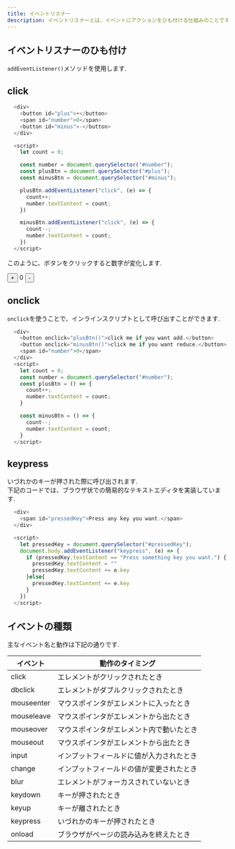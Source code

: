 ```yaml
---
title: イベントリスナー
description: イベントリスナーとは、イベントにアクションをひも付ける仕組みのことです. onclick, onchange, onmouseover, onmouseout, onkeydown, onkeyup, onloadのイベントを、あらゆるDOMオブジェクトにひもづけることができます. 
---
```


## イベントリスナーのひも付け
`addEventListener()`メソッドを使用します.  


## click

```js
  <div>
    <button id="plus">+</button>
    <span id="number">0</span>
    <button id="minus">-</button>
  </div>

  <script>
    let count = 0;

    const number = document.querySelector("#number");
    const plusBtn = document.querySelector("#plus");
    const minusBtn = document.querySelector("#minus");

    plusBtn.addEventListener("click", (e) => {
      count++;
      number.textContent = count;
    })

    minusBtn.addEventListener("click", (e) => {
      count--;
      number.textContent = count;
    })
  </script>
```


このように、ボタンをクリックすると数字が変化します.  

  <div>
    <button id="plus">+</button>
    <span id="number">0</span>
    <button id="minus">-</button>
  </div>

  <script>
    let count = 0;

    const number = document.querySelector("#number");
    const plusBtn = document.querySelector("#plus");
    const minusBtn = document.querySelector("#minus");

    plusBtn.addEventListener("click", (e) => {
      count++;
      number.textContent = count;
    })

    minusBtn.addEventListener("click", (e) => {
      count--;
      number.textContent = count;
    })
  </script>


## onclick
`onclick`を使うことで、インラインスクリプトとして呼び出すことができます.  

```js
  <div>
    <button onclick="plusBtn()">click me if you want add.</button>
    <button onclick="minusBtn()">click me if you want reduce.</button>
    <span id="number">0</span>
  </div>
  <script>
    let count = 0;
    const number = document.querySelector("#number");
    const plusBtn = () => {
      count++;
      number.textContent = count;
    }

    const minusBtn = () => {
      count--;
      number.textContent = count;
    }
  </script>
```

## keypress
いづれかのキーが押された際に呼び出されます.  
下記のコードでは、ブラウザ状での簡易的なテキストエディタを実装しています.  

```js
  <div>
    <span id="pressedKey">Press any key you want.</span>
  </div>

  <script>
    let pressedKey = document.querySelector("#pressedKey");
    document.body.addEventListener("keypress", (e) => {
      if (pressedKey.textContent == "Press something key you want.") {
        pressedKey.textContent = ""
        pressedKey.textContent += e.key
      }else{
        pressedKey.textContent += e.key
      }
    })
  </script>
```


## イベントの種類
主なイベント名と動作は下記の通りです.  

|イベント|動作のタイミング|
|---|---|
|click|エレメントがクリックされたとき|
|dbclick|エレメントがダブルクリックされたとき|
|mouseenter|マウスポインタがエレメントに入ったとき|
|mouseleave|マウスポインタがエレメントから出たとき|
|mouseover|マウスポインタがエレメント内で動いたとき|
|mouseout|マウスポインタがエレメントから出たとき|
|input|インプットフィールドに値が入力されたとき|
|change|インプットフィールドの値が変更されたとき|
|blur|エレメントがフォーカスされていないとき|
|keydown|キーが押されたとき|
|keyup|キーが離されたとき|
|keypress|いづれかのキーが押されたとき|
|onload|ブラウザがページの読み込みを終えたとき|



